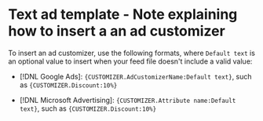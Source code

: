 # Text ad template - Note explaining how to insert a an ad customizer

To insert an ad customizer, use the following formats, where `Default text` is an optional value to insert when your feed file doesn't include a valid value:

* [!DNL Google Ads]: `{CUSTOMIZER.AdCustomizerName:Default text}`, such as `{CUSTOMIZER.Discount:10%}`

* [!DNL Microsoft Advertising]: `{CUSTOMIZER.Attribute name:Default text}`, such as `{CUSTOMIZER.Discount:10%}`
